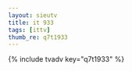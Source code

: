 ```yaml
--- 
layout: sieutv
title: it 933
tags: [ittv]
thumb_re: q7t1933
---
```

{% include tvadv key="q7t1933" %} 
